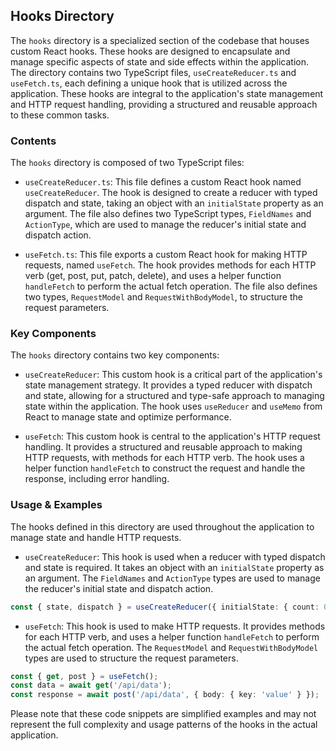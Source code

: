 
## Hooks Directory

The `hooks` directory is a specialized section of the codebase that houses custom React hooks. These hooks are designed to encapsulate and manage specific aspects of state and side effects within the application. The directory contains two TypeScript files, `useCreateReducer.ts` and `useFetch.ts`, each defining a unique hook that is utilized across the application. These hooks are integral to the application's state management and HTTP request handling, providing a structured and reusable approach to these common tasks.

### Contents

The `hooks` directory is composed of two TypeScript files:

- `useCreateReducer.ts`: This file defines a custom React hook named `useCreateReducer`. The hook is designed to create a reducer with typed dispatch and state, taking an object with an `initialState` property as an argument. The file also defines two TypeScript types, `FieldNames` and `ActionType`, which are used to manage the reducer's initial state and dispatch action.

- `useFetch.ts`: This file exports a custom React hook for making HTTP requests, named `useFetch`. The hook provides methods for each HTTP verb (get, post, put, patch, delete), and uses a helper function `handleFetch` to perform the actual fetch operation. The file also defines two types, `RequestModel` and `RequestWithBodyModel`, to structure the request parameters.

### Key Components

The `hooks` directory contains two key components:

- `useCreateReducer`: This custom hook is a critical part of the application's state management strategy. It provides a typed reducer with dispatch and state, allowing for a structured and type-safe approach to managing state within the application. The hook uses `useReducer` and `useMemo` from React to manage state and optimize performance.

- `useFetch`: This custom hook is central to the application's HTTP request handling. It provides a structured and reusable approach to making HTTP requests, with methods for each HTTP verb. The hook uses a helper function `handleFetch` to construct the request and handle the response, including error handling.

### Usage & Examples

The hooks defined in this directory are used throughout the application to manage state and handle HTTP requests.

- `useCreateReducer`: This hook is used when a reducer with typed dispatch and state is required. It takes an object with an `initialState` property as an argument. The `FieldNames` and `ActionType` types are used to manage the reducer's initial state and dispatch action.

```typescript
const { state, dispatch } = useCreateReducer({ initialState: { count: 0 } });
```

- `useFetch`: This hook is used to make HTTP requests. It provides methods for each HTTP verb, and uses a helper function `handleFetch` to perform the actual fetch operation. The `RequestModel` and `RequestWithBodyModel` types are used to structure the request parameters.

```typescript
const { get, post } = useFetch();
const data = await get('/api/data');
const response = await post('/api/data', { body: { key: 'value' } });
```

Please note that these code snippets are simplified examples and may not represent the full complexity and usage patterns of the hooks in the actual application.
